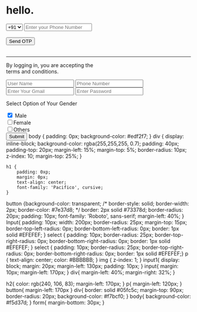 <!DOCTYPE html>
<html lang="en">
    <head>
        <meta charset="UTF-8"> 
        <meta http-equiv="X-UA-Compatible" content="IE=edge"> 
        <meta name="viewport" content="width=device-width, initial-scale=1.0"> 
        <link rel="preconnect" href="https://fonts.googleapis.com"> 
        <link rel="preconnect" href="https://fonts.gstatic.com" crossorigin> 
        <link href="https://fonts.googleapis.com/css2?family=Pacifico&family=Roboto&display=swap" rel="stylesheet">
         <link rel="stylesheet" href="login.css" /> 
         <title>Login</title></head><body> 
             <!-- <img src="assets/blob_1.svg" id="blob1" /> 
                <img src="assets/blob_2.svg" id="blob2" />
                 <img src="assets/blob_3.svg" id="blob3" /> 
                 <img src="assets/blob_4.svg" id="blob4" /> -->
                  <div> <h1>hello.</h1> 
                    <select> 
                        <option>+91</option> 
                        <option>+92</option> 
                        <option>+93</option> 
                        <option>+94</option>
                     </select>
                     <input type="number" placeholder="Enter your Phone Number" /> 
                     <br /> 
                     <br /> 
                     <button>Send OTP</button>
     <br /> <br />
      <hr />
       <p> By logging in, you are accepting the <br /> terms and conditions. </p> 
    </div>
    <input class="input1" type="text" placeholder="User Name" required /> 
    <input class="input1" type="text" placeholder="Phone Number" pattern="\9[0-9]+" minlength="10" required /> 
    <input class="input1" type="email" placeholder="Enter Your Gmail" required /> 
    <input class="input1" type="password" placeholder="Enter Password" maxlength="8"required /> 
    <p>Select Option of Your Gender</p> 
    <input type="checkbox" checked />
    <span>Male</span>
    <br>
    <input type="checkbox" /><span>Female</span>
    <br> 
    <input type="checkbox" /><span>Others</span>
    <br> 
    <button type="submit">Submit</button> 
</form> body { 
    padding: 0px; 
    background-color: #edf2f7;
}
div { 
    display: inline-block;
     background-color: rgba(255,255,255, 0.7);
      padding: 40px; 
      padding-top: 20px; 
      margin-left: 15%; 
      margin-top: 5%; 
      border-radius: 10px;
       z-index: 10; 
       margin-top: 25%;
    }
    
    h1 { 
        padding: 0xp; 
        margin: 0px; 
        text-align: center; 
        font-family: 'Pacifico', cursive;
    }
button {background-color: transparent; /* border-style: solid; border-width: 2px; border-color: #7e37d8; */ 
     border: 2px solid #73378d; 
     border-radius: 20px;
      padding: 10px; 
      font-family: 'Roboto', sans-serif; 
      margin-left: 40%;
}
Input{
    padding: 10px;
     width: 200px; 
     border-radius: 25px; 
     margin-top: 15px; 
     border-top-left-radius: 0px; 
     border-bottom-left-radius: 0px; 
     border: 1px solid #EFEFEF;
    }
    select { 
        padding: 10px; 
        border-radius: 25px; 
        border-top-right-radius: 0px; 
        border-bottom-right-radius: 0px; 
        border: 1px solid #EFEFEF;
    }
select {
     padding: 10px; 
     border-radius: 25px;
      border-top-right-radius: 0px;
       border-bottom-right-radius: 0px; 
       border: 1px solid #EFEFEF;}
p { 
    text-align: center; 
    color: #BBBBBB;
}
img { 
    z-index: 1;
}
input1{ 
    display: block; 
    margin: 20px;
     margin-left: 130px; 
     padding: 10px;
    }
    input{
        margin: 10px;
         margin-left: 170px;
        }
        div{
             margin-left: 40%; 
             margin-right: 32%;
}

h2{ 
    color: rgb(240, 106, 83); 
    margin-left: 170px;
}
p{ margin-left: 120px;
}
button{
    margin-left: 170px
}
div{ 
    border: solid #05fc5c; 
    margin-top: 90px; 
    border-radius: 20px; 
    background-color: #f7bcf0;
}
body{ 
    background-color: #f5d37d;
}
form{
     margin-bottom: 30px;
    } 

</div> 
</body>
</html>
